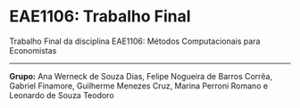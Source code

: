 # EAE1106: Trabalho Final
Trabalho Final da disciplina EAE1106: Métodos Computacionais para Economistas
<hr>

**Grupo:** Ana Werneck de Souza Dias, Felipe Nogueira de Barros Corrêa, Gabriel Finamore, Guilherme Menezes Cruz, Marina Perroni Romano e Leonardo de Souza Teodoro
